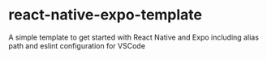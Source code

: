 # react-native-expo-template
A simple template to get started with React Native and Expo including alias path and eslint configuration for VSCode

